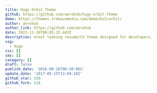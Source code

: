 ```yaml
---
title: Hugo Orbit Theme
github: https://github.com/aerohub/hugo-orbit-theme
demo: https://themes.3rdwavemedia.com/demo/bs5/orbit/
author: aerohub
author_link: https://github.com/aerohub
date: 2023-11-26T08:05:32.442Z
description: Great looking resume/CV theme designed for developers.
ssg:
  - Hugo
css: []
cms: []
category: []
draft: false
publish_date: '2016-09-26T06:30:06Z'
update_date: '2017-05-15T13:04:10Z'
github_star: 250
github_fork: 118
---
```

